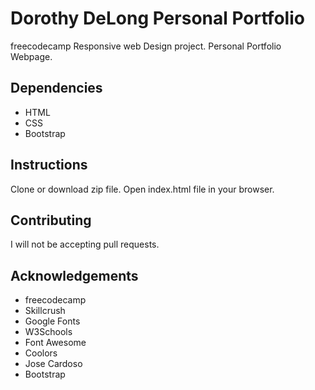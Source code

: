 # Dorothy DeLong Personal Portfolio
freecodecamp Responsive web Design project. Personal Portfolio Webpage.

## Dependencies 
* HTML
* CSS
* Bootstrap

## Instructions
Clone or download zip file. Open index.html file in your browser.

## Contributing
I will not be accepting pull requests.

## Acknowledgements 
* freecodecamp
* Skillcrush 
* Google Fonts 
* W3Schools
* Font Awesome
* Coolors
* Jose Cardoso
* Bootstrap